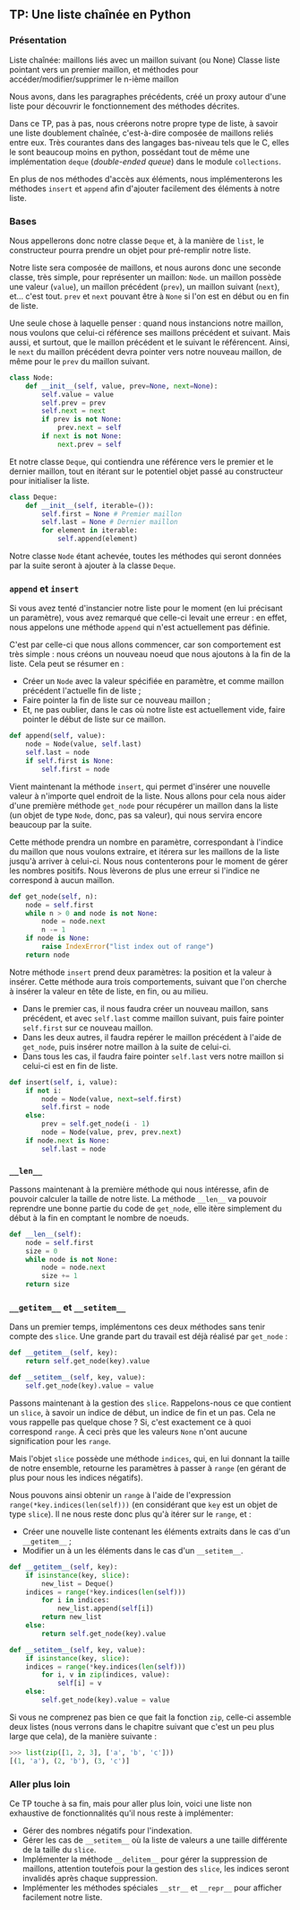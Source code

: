 ## TP: Une liste chaînée en Python

### Présentation

Liste chaînée: maillons liés avec un maillon suivant (ou None)
Classe liste pointant vers un premier maillon, et méthodes pour accéder/modifier/supprimer le n-ième maillon

Nous avons, dans les paragraphes précédents, créé un proxy autour d'une liste pour découvrir le fonctionnement des méthodes décrites.

Dans ce TP, pas à pas, nous créerons notre propre type de liste, à savoir une liste doublement chaînée, c'est-à-dire composée de maillons reliés entre eux. Très courantes dans des langages bas-niveau tels que le C, elles le sont beaucoup moins en python, possédant tout de même une implémentation `deque` (*double-ended queue*) dans le module `collections`.

En plus de nos méthodes d'accès aux éléments, nous implémenterons les méthodes `insert` et `append` afin d'ajouter facilement des éléments à notre liste.

### Bases

Nous appellerons donc notre classe `Deque` et, à la manière de `list`, le constructeur pourra prendre un objet pour pré-remplir notre liste.

Notre liste sera composée de maillons, et nous aurons donc une seconde classe, très simple, pour représenter un maillon: `Node`. un maillon possède une valeur (`value`), un maillon précédent (`prev`), un maillon suivant (`next`), et… c'est tout. `prev` et `next` pouvant être à `None` si l'on est en début ou en fin de liste.

Une seule chose à laquelle penser : quand nous instancions notre maillon, nous voulons que celui-ci référence ses maillons précédent et suivant. Mais aussi, et surtout, que le maillon précédent et le suivant le référencent. Ainsi, le `next` du maillon précédent devra pointer vers notre nouveau maillon, de même pour le `prev` du maillon suivant.

```python
class Node:
    def __init__(self, value, prev=None, next=None):
        self.value = value
        self.prev = prev
        self.next = next
        if prev is not None:
            prev.next = self
        if next is not None:
            next.prev = self
```

Et notre classe `Deque`, qui contiendra une référence vers le premier et le dernier maillon, tout en itérant sur le potentiel objet passé au constructeur pour initialiser la liste.

```python
class Deque:
    def __init__(self, iterable=()):
        self.first = None # Premier maillon
        self.last = None # Dernier maillon
        for element in iterable:
            self.append(element)
```

Notre classe `Node` étant achevée, toutes les méthodes qui seront données par la suite seront à ajouter à la classe `Deque`.

### `append` et `insert`

Si vous avez tenté d'instancier notre liste pour le moment (en lui précisant un paramètre), vous avez remarqué que celle-ci levait une erreur : en effet, nous appelons une méthode `append` qui n'est actuellement pas définie.

C'est par celle-ci que nous allons commencer, car son comportement est très simple : nous créons un nouveau noeud que nous ajoutons à la fin de la liste. Cela peut se résumer en :

- Créer un `Node` avec la valeur spécifiée en paramètre, et comme maillon précédent l'actuelle fin de liste ;
- Faire pointer la fin de liste sur ce nouveau maillon ;
- Et, ne pas oublier, dans le cas où notre liste est actuellement vide, faire pointer le début de liste sur ce maillon.

```python
def append(self, value):
    node = Node(value, self.last)
    self.last = node
    if self.first is None:
        self.first = node
```

Vient maintenant la méthode `insert`, qui permet d'insérer une nouvelle valeur à n'importe quel endroit de la liste. Nous allons pour cela nous aider d'une première méthode `get_node` pour récupérer un maillon dans la liste (un objet de type `Node`, donc, pas sa valeur), qui nous servira encore beaucoup par la suite.

Cette méthode prendra un nombre en paramètre, correspondant à l'indice du maillon que nous voulons extraire, et itérera sur les maillons de la liste jusqu'à arriver à celui-ci. Nous nous contenterons pour le moment de gérer les nombres positifs. Nous lèverons de plus une erreur si l'indice ne correspond à aucun maillon.

```python
def get_node(self, n):
    node = self.first
    while n > 0 and node is not None:
        node = node.next
        n -= 1
    if node is None:
        raise IndexError("list index out of range")
    return node
```

Notre méthode `insert` prend deux paramètres: la position et la valeur à insérer. Cette méthode aura trois comportements, suivant que l'on cherche à insérer la valeur en tête de liste, en fin, ou au milieu.

- Dans le premier cas, il nous faudra créer un nouveau maillon, sans précédent, et avec `self.last` comme maillon suivant, puis faire pointer `self.first` sur ce nouveau maillon.
- Dans les deux autres, il faudra repérer le maillon précédent à l'aide de `get_node`, puis insérer notre maillon à la suite de celui-ci.
- Dans tous les cas, il faudra faire pointer `self.last` vers notre maillon si celui-ci est en fin de liste.

```python
def insert(self, i, value):
    if not i:
        node = Node(value, next=self.first)
        self.first = node
    else:
        prev = self.get_node(i - 1)
        node = Node(value, prev, prev.next)
    if node.next is None:
        self.last = node
```

### `__len__`

Passons maintenant à la première méthode qui nous intéresse, afin de pouvoir calculer la taille de notre liste. La méthode `__len__` va pouvoir reprendre une bonne partie du code de `get_node`, elle itère simplement du début à la fin en comptant le nombre de noeuds.

```python
def __len__(self):
    node = self.first
    size = 0
    while node is not None:
        node = node.next
        size += 1
    return size
```

### `__getitem__` et `__setitem__`

Dans un premier temps, implémentons ces deux méthodes sans tenir compte des `slice`. Une grande part du travail est déjà réalisé par `get_node` :

```python
def __getitem__(self, key):
    return self.get_node(key).value

def __setitem__(self, key, value):
    self.get_node(key).value = value
```

Passons maintenant à la gestion des `slice`. Rappelons-nous ce que contient un `slice`, à savoir un indice de début, un indice de fin et un pas. Cela ne vous rappelle pas quelque chose ? Si, c'est exactement ce à quoi correspond `range`. À ceci près que les valeurs `None` n'ont aucune signification pour les `range`.

Mais l'objet `slice` possède une méthode `indices`, qui, en lui donnant la taille de notre ensemble, retourne les paramètres à passer à `range` (en gérant de plus pour nous les indices négatifs).

Nous pouvons ainsi obtenir un `range` à l'aide de l'expression `range(*key.indices(len(self)))` (en considérant que `key` est un objet de type `slice`). Il ne nous reste donc plus qu'à itérer sur le `range`, et :

- Créer une nouvelle liste contenant les éléments extraits dans le cas d'un `__getitem__` ;
- Modifier un à un les éléments dans le cas d'un `__setitem__`.

```python
def __getitem__(self, key):
    if isinstance(key, slice):
        new_list = Deque()
	indices = range(*key.indices(len(self)))
        for i in indices:
            new_list.append(self[i])
        return new_list
    else:
        return self.get_node(key).value

def __setitem__(self, key, value):
    if isinstance(key, slice):
	indices = range(*key.indices(len(self)))
        for i, v in zip(indices, value):
            self[i] = v
    else:
        self.get_node(key).value = value

```

Si vous ne comprenez pas bien ce que fait la fonction `zip`, celle-ci assemble deux listes (nous verrons dans le chapitre suivant que c'est un peu plus large que cela), de la manière suivante :

```python
>>> list(zip([1, 2, 3], ['a', 'b', 'c']))
[(1, 'a'), (2, 'b'), (3, 'c')]
```

### Aller plus loin

Ce TP touche à sa fin, mais pour aller plus loin, voici une liste non exhaustive de fonctionnalités qu'il nous reste à implémenter:

- Gérer des nombres négatifs pour l'indexation.
- Gérer les cas de `__setitem__` où la liste de valeurs a une taille différente de la taille du `slice`.
- Implémenter la méthode `__delitem__` pour gérer la suppression de maillons, attention toutefois pour la gestion des `slice`, les indices seront invalidés après chaque suppression.
- Implémenter les méthodes spéciales `__str__` et `__repr__` pour afficher facilement notre liste.
